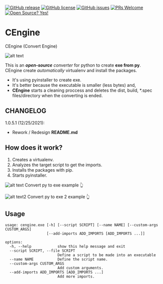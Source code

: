 [![GitHub release](https://img.shields.io/github/release/Da4ndo/CEngine)](https://gitHub.com/Da4ndo/CEngine/releases/)
[![GitHub license](https://img.shields.io/github/license/Da4ndo/CEngine)](https://github.com/Da4ndo/CEngine/blob/master/LICENSE)
[![GitHub issues](https://img.shields.io/github/issues/Da4ndo/CEngine)](https://GitHub.com/Da4ndo/CEngine/issues/)
[![PRs Welcome](https://img.shields.io/badge/PRs-welcome-brightgreen.svg?style=flat-square)](http://makeapullrequest.com)
[![Open Source? Yes!](https://badgen.net/badge/Open%20Source%20%3F/Yes%21/blue?icon=github)](https://github.com/Da4ndo/CEngine)

# CEngine

CEngine (Convert Engine)

![alt text](https://github.com/Mesteri05/CEngine/blob/main/images/cengine.icon.jpg)


This is an ***open-source*** *converter* for python to create **exe from py**. CEngine create *automatically* virtualenv and install the packages.

- It's using pyinstaller to create exe. 
- It's better because the executable is smaller (less bytes) and,
- **CEngine** starts a cleaning proccess and deletes the dist, build, *.spec files/directory when the converting is ended.

## CHANGELOG

1.0.5.1 (12/25/2021):

- Rework / Redesign **README.md**

## How does it work?

1. Creates a virtualenv.
2. Analyzes the target script to get the imports.
3. Installs the packages with pip.
4. Starts pyinstaller.


![alt text](https://github.com/Mesteri05/CEngine/blob/main/images/running_in_console.png)
Convert py to exe example 👆

![alt text2](https://github.com/Mesteri05/CEngine/blob/main/images/running_in_console2.png)
Convert py to exe 2 example 👆

## Usage

```
usage: cengine.exe [-h] [--script SCRIPT] [--name NAME] [--custom-args CUSTOM_ARGS]
                   [--add-imports ADD_IMPORTS [ADD_IMPORTS ...]]

options:
  -h, --help            show this help message and exit
  --script SCRIPT, --file SCRIPT
                        Define a script to be made into an executable
  --name NAME           Define the script name.
  --custom-args CUSTOM_ARGS
                        Add custom arguments.
  --add-imports ADD_IMPORTS [ADD_IMPORTS ...]
                        Add more imports.
```